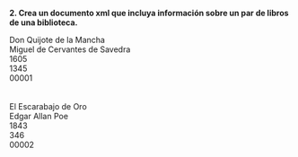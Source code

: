 **2. Crea un documento xml que incluya información sobre un par de libros de una biblioteca.**

<?xml version="1.0" encoding="UTF-8"?>
<libros>
    <libro1>
        <título>Don Quijote de la Mancha</título>
        <br>
        <autor>Miguel de Cervantes de Savedra</autor>
        <br>
        <publicación>1605</publicación>
        <br>
        <páginas>1345</páginas>
        <br>
        <id>00001</id>
    </libro1>
    <br>
    <br>
    <br>
    <libro2>
       <título>El Escarabajo de Oro</título>
        <br>
        <autor>Edgar Allan Poe</autor>
        <br>
        <publicación>1843</publicación>
        <br>
        <páginas>346</páginas>
        <br>
        <id>00002</id>
     </libro2>
</libros>
